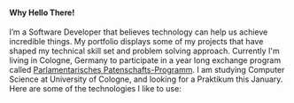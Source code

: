 ﻿#### Why Hello There!

I’m a Software Developer that believes technology can help us achieve incredible things. My portfolio displays some of my projects that have shaped my technical skill set and problem solving approach. Currently I'm living in Cologne, Germany to participate in a year long exchange program called [Parlamentarisches Patenschafts-Programm](https://www.bundestag.de/ppp). I am studying Computer Science at University of Cologne, and looking for a Praktikum this January. Here are some of the technologies I like to use: